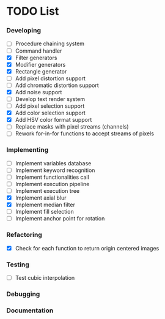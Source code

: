 # TODO List

### Developing
- [ ] Procedure chaining system
- [ ] Command handler
- [x] Filter generators
- [x] Modifier generators
- [x] Rectangle generator
- [ ] Add pixel distortion support
- [ ] Add chromatic distortion support
- [x] Add noise support
- [ ] Develop text render system
- [ ] Add pixel selection support
- [x] Add color selection support
- [x] Add HSV color format support
- [ ] Replace masks with pixel streams (channels)
- [ ] Rework for-in-for functions to accept streams of pixels

### Implementing
- [ ] Implement variables database
- [ ] Implement keyword recognition
- [ ] Implement functionalities call
- [ ] Implement execution pipeline
- [ ] Implement execution tree
- [x] Implement axial blur
- [x] Implement median filter
- [ ] Implement fill selection
- [ ] Implement anchor point for rotation

### Refactoring
- [x] Check for each function to return origin centered images

### Testing
- [ ] Test cubic interpolation

### Debugging

### Documentation
